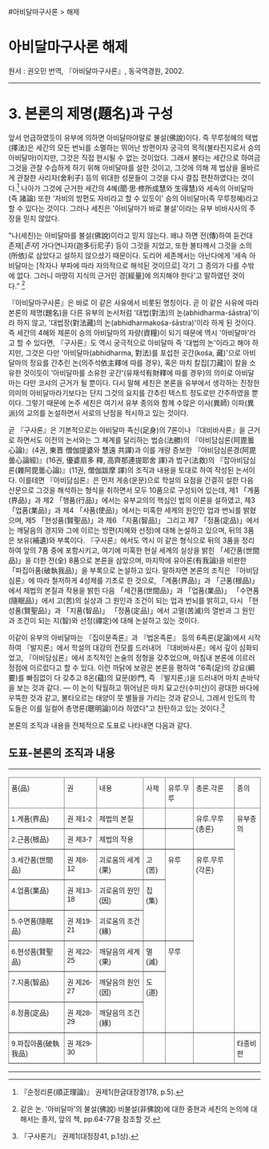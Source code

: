 #아비달마구사론 > 해제
# 아비달마구사론 해제
원서 : 권오민 번역, 『아비달마구사론』, 동국역경원, 2002.

---
# 3. 본론의 제명(題名)과 구성

앞서 언급하였듯이 유부에 의하면 아비달마야말로 불설(佛說)이다. 즉 무루정혜의 택법(擇法)은 세간의 모든 번뇌를 소멸하는 뛰어난 방편이자 궁극의 목적(불타진지로서 승의 아비달마)이지만, 그것은 직접 현시될 수 없는 것이었다. 그래서 불타는 세간으로 하여금 그것을 관찰 수습하게 하기 위해 아비달마를 설한 것이고, 그것에 의해 제 법상을 올바르게 관찰한 사리자(舍利子) 등의 위대한 성문들이 그것을 다시 결집 편찬하였다는 것이다.[^8] 나아가 그것에 근거한 세간의 4혜(聞·思·修所成慧와 生得慧)와 세속의 아비달마(즉 諸論) 또한 '자비의 방편도 자비라고 할 수 있듯이' 승의 아비달마(즉 무루정혜)라고 할 수 있다는 것이다. 그러나 세친은 '아비달마가 바로 불설'이라는 유부 비바사사의 주장을 믿지 않았다.

[^8]: 『순정리론(順正理論)』 권제1(한글대장경178, p.5).

"나(세친)는 아비달마를 불설(佛說)이라고 믿지 않는다. 왜냐 하면 전(傳)하여 듣건대 존재[*존자*] 가다연니자(迦多衍尼子) 등이 그것을 지었고, 또한 불타께서 그것을 소의(所依)로 삼았다고 설하지 않으셨기 때문이다. 도리어 세존께서는 아난다에게 '세속 아비달마는 [작자나 부파에 따라 자의적으로 해석된 것이므로] 각기 그 종의가 다를 수밖에 없다. 그러니 마땅히 지식의 근거인 경[經量]에 의지해야 한다'고 말하였던 것이다.” [^9]

[^9]: 같은 논. '아비달마'의 불설(佛說)·비불설(非佛說)에 대한 중현과 세친의 논의에 대해서는 졸저, 앞의 책, pp.64-77을 참조할 것.

『아비달마구사론』은 바로 이 같은 사유에서 비롯된 명칭이다. 곧 이 같은 사유에 따라 본론의 제명(題名)을 다른 유부의 논서처럼 '대법(對法)의 논(abhidharma-śāstra)'이라 하지 않고, '대법장(對法藏)의 논(abhidharmakośa-śāstra)'이라 하게 된 것이다. 즉 세간의 4혜와 제론이 승의 아비달마의 자량(資糧)이 되기 때문에 역시 '아비달마'라고 할 수 있다면, 『구사론』도 역시 궁극적으로 아비달마 즉 '대법의 논'이라고 해야 하지만, 그것은 다만 '아비달마(abhidharma, 對法)를 포섭한 곳간(kośa, 藏)'으로 아비달마의 정요를 간추린 논(의주석依主釋에 따를 경우), 혹은 마치 칼집[刀藏]이 칼을 소유한 것이듯이 '아비달마를 소유한 곳간'(유재석有財釋에 따를 경우)의 의미로 아비달마는 다만 코샤의 근거가 될 뿐이다. 다시 말해 세친은 본론을 유부에서 생각하는 진정한 의미의 아비달마라기보다는 단지 그것의 요지를 간추린 텍스트 정도로만 간주하였을 뿐이다. 그렇기 때문에 논주 세친은 여기서 유부 종의와 함께 수많은 이사(異師) 이파(異派)의 교의를 논설하면서 서로의 난점을 적시하고 있는 것이다.

곧 『구사론』은 기본적으로는 아비달마 족신(足身)의 7론이나 『대비바사론』을 근거로 하면서도 이전의 논서와는 그 체계를 달리하는 법승(法勝)의 『아비담심론(阿毘曇心論)』(4권, 東晋 僧伽提婆와 慧遠 共譯)과 이를 개량 증보한 『아비담심론경(阿毘曇心論經)』(16권, 優婆扇多 釋, 高齊那連提耶舍 譯)과 법구(法救)의 『잡아비담심론(雜阿毘曇心論)』(11권, 僧伽跋摩 譯)의 조직과 내용을 토대로 하여 작성된 논서이다. 이를테면 『아비담심론』은 먼저 게송(운문)으로 학설의 요점을 간결히 설한 다음 산문으로 그것을 해석하는 형식을 취하면서 모두 10품으로 구성되어 있는데, 제1 「계품(界品)」과 제2 「행품(行品)」에서는 유부교의의 핵심인 법의 이론을 설하였고, 제3 「업품(業品)」과 제4 「사품(使品)」에서는 미혹한 세계의 원인인 업과 번뇌를 밝혔으며, 제5 「현성품(賢聖品)」과 제6 「지품(智品)」 그리고 제7 「정품(定品)」에서는 깨달음의 경지와 그에 이르는 방편(지혜와 선정)에 대해 논설하고 있으며, 뒤의 3품은 보유(補遺)와 부록이다. 『구사론』에서도 역시 이 같은 형식으로 뒤의 3품을 정리하여 앞의 7품 중에 포함시키고, 여기에 미혹한 현실 세계의 실상을 밝힌 「세간품(世間品)」을 더한 전(全) 8품으로 본론을 삼았으며, 마지막에 유아론(有我論)을 비판한 「파집아품(破執我品)」을 부록으로 논설하고 있다. 말하자면 본론의 조직은 『아비담심론』에 따라 철저하게 4성제를 기초로 한 것으로, 「계품(界品)」과 「근품(根品)」에서 제법의 본질과 작용을 밝힌 다음 「세간품(世間品)」과 「업품(業品)」 「수면품(隨眠品)」에서 고(苦)의 실상과 그 원인과 조건이 되는 업과 번뇌를 밝히고, 다시 「현성품(賢聖品)」과 「지품(智品)」 「정품(定品)」에서 고멸(苦滅)의 열반과 그 원인과 조건이 되는 지(智)와 선정(禪定)에 대해 논설하고 있는 것이다. 

이같이 유부의 아비달마는 『집이문족론』과 『법온족론』 등의 6족론(足論)에서 시작하여 『발지론』에서 학설의 대강의 전모를 드러내어 『대비바사론』에서 깊이 심화되었고, 『아비담심론』에서 조직적인 논술의 정형을 갖추었으며, 마침내 본론에 이르러 정점에 이르렀다고 할 수 있다. 이런 까닭에 보광은 본론을 평하여 "6족(足)의 강요(綱要)를 빠짐없이 다 갖추고 8온(蘊)의 묘문(妙門, 즉 『발지론』)을 드러내어 마치 손바닥을 보는 것과 같다. ― 이 논이 탁월하고 뛰어남은 마치 묘고산(수미산)이 광대한 바다에 우뚝한 것과 같고, 불타오르는 태양이 뭇 별들을 가리는 것과 같으니, 그래서 인도의 학도들은 이를 일컬어 총명론(聰明論)이라 하였다"고 찬탄하고 있는 것이다.[^10]

[^10]: 『구사론기』 권제1(대정장41, p.1상).
  
본론의 조직과 내용을 전체적으로 도표로 나타내면 다음과 같다.

## 도표-본론의 조직과 내용
---
<div class=table1>
	<style type="text/css">
	.tg  {border-collapse:collapse;border-spacing:0;}
	.tg td{border-color:black;border-style:solid;border-width:1px;font-family:Arial, sans-serif;font-size:14px;
	  overflow:hidden;padding:10px 5px;word-break:normal;}
	.tg th{border-color:black;border-style:solid;border-width:1px;font-family:Arial, sans-serif;font-size:14px;
	  font-weight:normal;overflow:hidden;padding:10px 5px;word-break:normal;}
	.tg .tg-0pky{border-color:inherit;text-align:left;vertical-align:top}
	</style>
	<table class="tg">
	<thead>
	  <tr>
	    <th class="tg-0pky">품(品)</th>
	    <th class="tg-0pky">권</th>
	    <th class="tg-0pky">내용</th>
	    <th class="tg-0pky">사제</th>
	    <th class="tg-0pky">유루.무루</th>
	    <th class="tg-0pky">총론.각론</th>
	    <th class="tg-0pky">종의</th>
	  </tr>
	</thead>
	<tbody>
	  <tr>
	    <td class="tg-0pky">1.계품(界品)</td>
	    <td class="tg-0pky">권 제1-2</td>
	    <td class="tg-0pky">제법의 본질</td>
	    <td class="tg-0pky"></td>
	    <td class="tg-0pky"></td>
	    <td class="tg-0pky" rowspan="2">유루.무루(총론)</td>
	    <td class="tg-0pky" rowspan="8">유부종의</td>
	  </tr>
	  <tr>
	    <td class="tg-0pky">2.근품(根品)</td>
	    <td class="tg-0pky">권 제3-7</td>
	    <td class="tg-0pky">제법의 작용</td>
	    <td class="tg-0pky"></td>
	    <td class="tg-0pky"></td>
	  </tr>
	  <tr>
	    <td class="tg-0pky">3.세간품(世間品)</td>
	    <td class="tg-0pky">권 제8-12</td>
	    <td class="tg-0pky">괴로움의 세계(果)</td>
	    <td class="tg-0pky">고(苦)</td>
	    <td class="tg-0pky" rowspan="3">유루</td>
	    <td class="tg-0pky" rowspan="6">유루.무루(각론)</td>
	  </tr>
	  <tr>
	    <td class="tg-0pky">4.업품(業品)</td>
	    <td class="tg-0pky">권 제13-18</td>
	    <td class="tg-0pky">괴로움의 원인(因)</td>
	    <td class="tg-0pky" rowspan="2">집(集)</td>
	  </tr>
	  <tr>
	    <td class="tg-0pky">5.수면품(隨眠品)</td>
	    <td class="tg-0pky">권 제19-21</td>
	    <td class="tg-0pky">괴로움의 조건(緣)</td>
	  </tr>
	  <tr>
	    <td class="tg-0pky">6.현성품(賢聖品)</td>
	    <td class="tg-0pky">권 제22-25</td>
	    <td class="tg-0pky">깨달음의 세계(果)</td>
	    <td class="tg-0pky">멸(滅)</td>
	    <td class="tg-0pky" rowspan="3">무루</td>
	  </tr>
	  <tr>
	    <td class="tg-0pky">7.지품(智品)</td>
	    <td class="tg-0pky">권 제26-27</td>
	    <td class="tg-0pky">깨달음의 원인(因)</td>
	    <td class="tg-0pky" rowspan="2">도(道)</td>
	  </tr>
	  <tr>
	    <td class="tg-0pky">8.정품(定品)</td>
	    <td class="tg-0pky">권 제28-29</td>
	    <td class="tg-0pky">깨달음의 조건(緣)</td>
	  </tr>
	  <tr>
	    <td class="tg-0pky">9.파집아품(破執我品)</td>
	    <td class="tg-0pky">권 제29-30</td>
	    <td class="tg-0pky"></td>
	    <td class="tg-0pky"></td>
	    <td class="tg-0pky"></td>
	    <td class="tg-0pky"></td>
	    <td class="tg-0pky">타종비판</td>
	  </tr>
	</tbody>
	</table>
</div>

---
